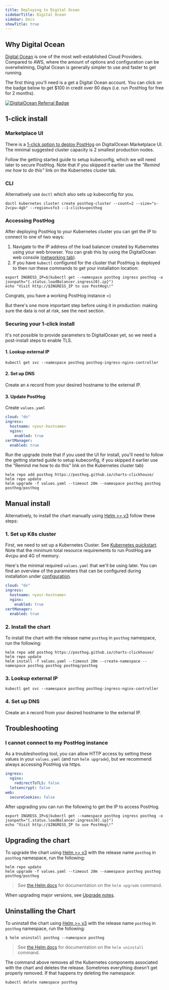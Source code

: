```yaml
---
title: Deploying to Digital Ocean
sidebarTitle: Digital Ocean
sidebar: Docs
showTitle: true
---
```


## Why Digital Ocean

[Digital Ocean](https://digitalocean.com) is one of the most well-established Cloud Providers. Compared to AWS, where the amount of options and configuration can be overwhelming, Digital Ocean is generally simpler to use and faster to get running. 
<br />

The first thing you'll need is a get a Digital Ocean account. You can click on the badge below to get $100 in credit over 60 days (i.e. run PostHog for free for 2 months).
<br />

[![DigitalOcean Referral Badge](https://web-platforms.sfo2.cdn.digitaloceanspaces.com/WWW/Badge%201.svg)](https://www.digitalocean.com/?refcode=6a26a2c395b0&utm_campaign=Referral_Invite&utm_medium=Referral_Program&utm_source=badge)


## 1-click install

### Marketplace UI
There is a [1-click option to deploy PostHog](https://marketplace.digitalocean.com/apps/posthog-1) on DigitalOcean Marketplace UI. The minimal suggested cluster capacity is 2 smallest production nodes.

Follow the getting started guide to setup kubeconfig, which we will need later to secure PostHog. Note that if you skipped it earlier use the _"Remind me how to do this"_ link on the Kubernetes cluster tab.

### CLI
Alternatively use `doctl` which also sets up kubeconfig for you.

```console
doctl kubernetes cluster create posthog-cluster --count=2 --size="s-2vcpu-4gb" --region=sfo3 --1-clicks=posthog
```

### Accessing PostHog

After deploying PostHog to your Kubernetes cluster you can get the IP to connect to one of two ways:
1. Navigate to the IP address of the load balancer created by Kubernetes using your web browser. You can grab this by using the DigitalOcean web console ([networking tab](https://cloud.digitalocean.com/networking/load_balancers)).
2. If you have `kubectl` configured for the cluster that PostHog is deployed to then run these commands to get your installation location:
```console
export INGRESS_IP=$(kubectl get --namespace posthog ingress posthog -o jsonpath="{.status.loadBalancer.ingress[0].ip}")
echo "Visit http://$INGRESS_IP to use PostHog\!"
```

Congrats, you have a working PostHog instance =)

But there's one more important step before using it in production: making sure the data is not at risk, see the next section.

### Securing your 1-click install

It's not possible to provide parameters to DigitalOcean yet, so we need a post-install steps to enable TLS.
 
#### 1. Lookup external IP

```console
kubectl get svc --namespace posthog posthog-ingress-nginx-controller
```
#### 2. Set up DNS

Create an `A` record from your desired hostname to the external IP.

#### 3. Update PostHog
Create `values.yaml`
```yaml
cloud: "do"
ingress:
  hostname: <your-hostname>
  nginx:
    enabled: true
certManager:
  enabled: true
```

Run the upgrade (note that if you used the UI for install, you'll need to follow the getting started guide to setup kubeconfig, if you skipped it earlier use the "Remind me how to do this" link on the Kubernetes cluster tab)
```
helm repo add posthog https://posthog.github.io/charts-clickhouse/
helm repo update
helm upgrade -f values.yaml --timeout 20m --namespace posthog posthog posthog/posthog
```

## Manual install

Alternatively, to install the chart manually using [Helm >= v3](https://helm.sh/) follow these steps:

### 1. Set up K8s cluster
  
First, we need to set up a Kubernetes Cluster. See [Kubernetes quickstart](https://docs.digitalocean.com/products/kubernetes/quickstart/). Note that the minimum total resource requirements to run PostHog are 4vcpu and 4G of memory. 

Here's the minimal required `values.yaml` that we'll be using later. You can find an overview of the parameters that can be configured during installation under [configuration](/docs/self-host/deploy/configuration).
```yaml
cloud: "do"
ingress:
  hostname: <your-hostname>
  nginx:
    enabled: true
certManager:
  enabled: true
```

### 2. Install the chart

To install the chart with the release name `posthog` in `posthog` namespace, run the following:

```console
helm repo add posthog https://posthog.github.io/charts-clickhouse/
helm repo update
helm install -f values.yaml --timeout 20m --create-namespace --namespace posthog posthog posthog/posthog
```

### 3. Lookup external IP

```console
kubectl get svc --namespace posthog posthog-ingress-nginx-controller
```
### 4. Set up DNS

Create an `A` record from your desired hostname to the external IP.

## Troubleshooting

### I cannot connect to my PostHog instance
As a troubleshooting tool, you can allow HTTP access by setting these values in your `values.yaml` (and run `helm upgrade`), but we recommend always accessing PostHog via https.
```yaml
ingress:
  nginx:
    redirectToTLS: false
  letsencrypt: false
web:
  secureCookies: false
```

After upgrading you can run the following to get the IP to access PostHog.
```console
export INGRESS_IP=$(kubectl get --namespace posthog ingress posthog -o jsonpath="{.status.loadBalancer.ingress[0].ip}")
echo "Visit http://$INGRESS_IP to use PostHog\!"
```

## Upgrading the chart

To upgrade the chart using [Helm >= v3](https://helm.sh/) with the release name `posthog` in `posthog` namespace, run the following:

```console
helm repo update
helm upgrade -f values.yaml --timeout 20m --namespace posthog posthog posthog/posthog
```

> See [the Helm docs](https://helm.sh/docs/helm/helm_upgrade/) for documentation on the `helm upgrade` command.

When upgrading major versions, see [Upgrade notes](/docs/self-host/deploy/upgrade-notes).


## Uninstalling the Chart

To uninstall the chart using [Helm >= v3](https://helm.sh/) with the release name `posthog` in `posthog` namespace, run the following:
```console
$ helm uninstall posthog --namespace posthog
```

> See [the Helm docs](https://helm.sh/docs/helm/helm_uninstall/) for documentation on the `helm uninstall` command.

The command above removes all the Kubernetes components associated with the chart and deletes the release. Sometimes everything doesn't get properly removed. If that happens try deleting the namespace:
```console
kubectl delete namespace posthog
```
